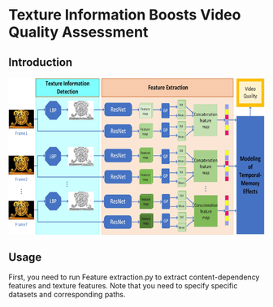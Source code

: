 Texture Information Boosts Video Quality Assessment
===
Introduction
---

<img src="https://github.com/GZHU-DVL/TiVQA/blob/main/Framework.jpg" width="650" height="310" /><br/>

Usage
---
First, you need to run Feature extraction.py to extract content-dependency features and texture features. Note that you need to specify specific datasets and corresponding paths.
